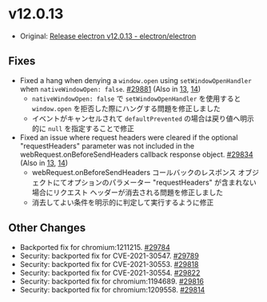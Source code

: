 # v12.0.13

- Original: [Release electron v12.0.13 - electron/electron](https://github.com/electron/electron/releases/tag/v12.0.13)

## Fixes

- Fixed a hang when denying a `window.open` using `setWindowOpenHandler` when `nativeWindowOpen: false`. [#29881](https://github.com/electron/electron/pull/29881) (Also in [13](https://github.com/electron/electron/pull/29882), [14](https://github.com/electron/electron/pull/29883))
  - `nativeWindowOpen: false` で `setWindowOpenHandler` を使用すると `window.open` を拒否した際にハングする問題を修正しました
  - イベントがキャンセルされて `defaultPrevented` の場合は戻り値へ明示的に `null` を指定することで修正
- Fixed an issue where request headers were cleared if the optional "requestHeaders" parameter was not included in the webRequest.onBeforeSendHeaders callback response object. [#29834](https://github.com/electron/electron/pull/29834) (Also in [13](https://github.com/electron/electron/pull/29836), [14](https://github.com/electron/electron/pull/29835))
  - webRequest.onBeforeSendHeaders コールバックのレスポンス オブジェクトにてオプションのパラメーター "requestHeaders" が含まれない場合にリクエスト ヘッダーが消去される問題を修正しました
  - 消去してよい条件を明示的に判定して実行するように修正

## Other Changes

- Backported fix for chromium:1211215. [#29784](https://github.com/electron/electron/pull/29784)
- Security: backported fix for CVE-2021-30547. [#29789](https://github.com/electron/electron/pull/29789)
- Security: backported fix for CVE-2021-30553. [#29818](https://github.com/electron/electron/pull/29818)
- Security: backported fix for CVE-2021-30554. [#29822](https://github.com/electron/electron/pull/29822)
- Security: backported fix for chromium:1194689. [#29816](https://github.com/electron/electron/pull/29816)
- Security: backported fix for chromium:1209558. [#29814](https://github.com/electron/electron/pull/29814)
